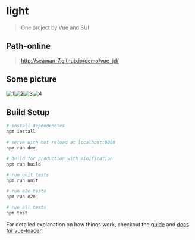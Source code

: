 # light

> One project by Vue and SUI 

## Path-online
> http://seaman-7.github.io/demo/vue_jd/

## Some picture
![1](http://qiniupicbed.qiniudn.com/upload/85b33d0603c3da5bc6cd44dfaa9541dd.png)![2](http://qiniupicbed.qiniudn.com/upload/c8cf8af621faeaa67d53e6635535c933.png)![3](http://qiniupicbed.qiniudn.com/upload/ca6989677b5c9bd42002a1266239ff18.png)![4](http://qiniupicbed.qiniudn.com/upload/95932f1665e0e354a55c2f8cb854477e.png)

## Build Setup

``` bash
# install dependencies
npm install

# serve with hot reload at localhost:8080
npm run dev

# build for production with minification
npm run build

# run unit tests
npm run unit

# run e2e tests
npm run e2e

# run all tests
npm test
```

For detailed explanation on how things work, checkout the [guide](http://vuejs-templates.github.io/webpack/) and [docs for vue-loader](http://vuejs.github.io/vue-loader).
